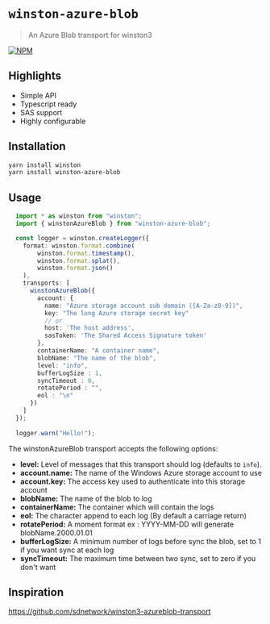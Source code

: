 # `winston-azure-blob`

> An Azure Blob transport for winston3

[![NPM](https://img.shields.io/npm/v/winston-azure-blob?style=for-the-badge)](https://www.npmjs.com/package/winston-azure-blob)

## Highlights

- Simple API
- Typescript ready
- SAS support
- Highly configurable

## Installation

``` bash
yarn install winston
yarn install winston-azure-blob
```

## Usage

```typescript
  import * as winston from "winston";
  import { winstonAzureBlob } from "winston-azure-blob";

  const logger = winston.createLogger({
    format: winston.format.combine(
        winston.format.timestamp(),
        winston.format.splat(),
        winston.format.json()
    ),
    transports: [
      winstonAzureBlob({
        account: {
          name: "Azure storage account sub domain ([A-Za-z0-9])",
          key: "The long Azure storage secret key"
          // or 
          host: 'The host address',
          sasToken: 'The Shared Access Signature token'
        },
        containerName: "A container name",
        blobName: "The name of the blob",
        level: "info",
        bufferLogSize : 1,
        syncTimeout : 0,
        rotatePeriod : "",
        eol : "\n"
      })
    ]
  });
  
  logger.warn("Hello!");
```

The winstonAzureBlob transport accepts the following options:

* __level:__ Level of messages that this transport should log (defaults to `info`).
* __account.name:__ The name of the Windows Azure storage account to use
* __account.key:__ The access key used to authenticate into this storage account
* __blobName:__ The name of the blob to log
* __containerName:__ The container which will contain the logs
* __eol:__ The character append to each log (By default a carriage return)
* __rotatePeriod:__ A moment format ex : YYYY-MM-DD will generate blobName.2000.01.01
* __bufferLogSize:__ A minimum number of logs before sync the blob, set to 1 if you want sync at each log
* __syncTimeout:__ The maximum time between two sync, set to zero if you don't want

## Inspiration

<https://github.com/sdnetwork/winston3-azureblob-transport>
